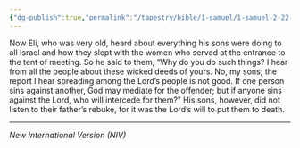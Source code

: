 ```yaml
---
{"dg-publish":true,"permalink":"/tapestry/bible/1-samuel/1-samuel-2-22-25/","title":"1 Samuel 2:22-25","hide":true,"tags":["bible-verse","bible-verse"],"dgHomeLink":true,"dgShowLocalGraph":true,"dgEnableSearch":true}
---
```



Now Eli, who was very old, heard about everything his sons were doing to all Israel and how they slept with the women who served at the entrance to the tent of meeting.  So he said to them, “Why do you do such things? I hear from all the people about these wicked deeds of yours.  No, my sons; the report I hear spreading among the Lord’s people is not good.  If one person sins against another, God may mediate for the offender; but if anyone sins against the Lord, who will intercede for them?” His sons, however, did not listen to their father’s rebuke, for it was the Lord’s will to put them to death.


---
*New International Version (NIV)*